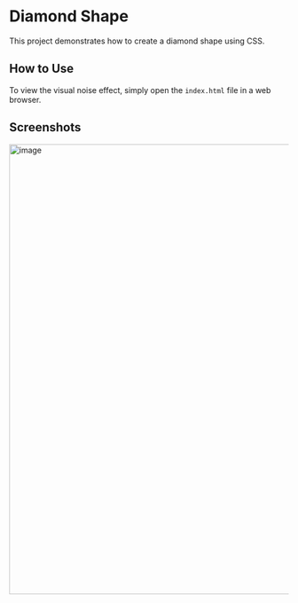 # Diamond Shape
This project demonstrates how to create a diamond shape using CSS.

## How to Use
To view the visual noise effect, simply open the `index.html` file in a web browser.

## Screenshots
<img width="812" alt="image" src="https://github.com/Kodeeshwarar/Diamond-shape/assets/56509182/de1abac3-f269-4e33-bd2b-cef6e0bd07eb">
